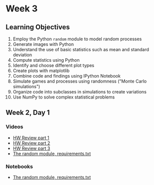 # Week 3

## Learning Objectives

1. Employ the Python `random` module to model random processes
2. Generate images with Python
3. Understand the use of basic statistics such as mean and standard deviation
4. Compute statistics using Python
5. Identify and choose different plot types
6. Create plots with matplotlib
7. Combine code and findings using IPython Notebook
8. Simulate games and processes using randomness ("Monte Carlo simulations")
9. Organize code into subclasses in simulations to create variations
10. Use NumPy to solve complex statistical problems

## Week 2, Day 1
### Videos
* [HW Review part 1](https://youtu.be/nKnC68Zqg7o)
* [HW Review part 2](https://youtu.be/kC3hyAjpeKo)
* [HW Review part 3](https://youtu.be/-jPo_4aupMk)
* [The random module, requirements.txt](https://youtu.be/VumNwzqx0EY)

### Notebooks
* [The random module, requirements.txt](w3d1.ipynb)
